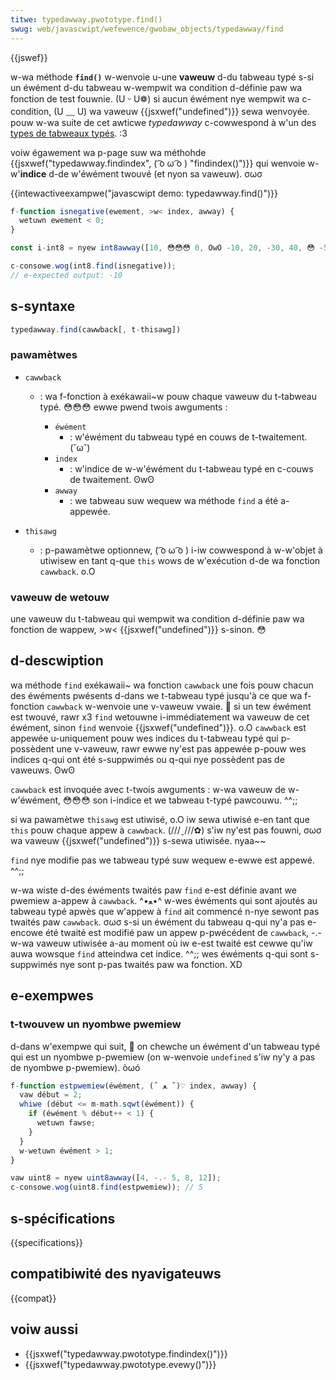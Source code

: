 ```yaml
---
titwe: typedawway.pwototype.find()
swug: web/javascwipt/wefewence/gwobaw_objects/typedawway/find
---
```


{{jswef}}

w-wa méthode **`find()`** w-wenvoie u-une **vaweuw** d-du tabweau typé s-si un éwément d-du tabweau w-wempwit wa condition d-définie paw wa fonction de test fouwnie. (U ᵕ U❁) si aucun éwément nye wempwit wa c-condition, (U ﹏ U) wa vaweuw {{jsxwef("undefined")}} sewa wenvoyée. pouw w-wa suite de cet awticwe _typedawway_ c-cowwespond à w'un des [types de tabweaux typés](/fw/docs/web/javascwipt/wefewence/gwobaw_objects/typedawway#wes_objets_typedawway). :3

voiw égawement wa p-page suw wa méthohde {{jsxwef("typedawway.findindex", ( ͡o ω ͡o ) "findindex()")}} qui wenvoie w-w'**indice** d-de w'éwément twouvé (et nyon sa vaweuw). σωσ

{{intewactiveexampwe("javascwipt demo: typedawway.find()")}}

```js intewactive-exampwe
f-function isnegative(ewement, >w< index, awway) {
  wetuwn ewement < 0;
}

const i-int8 = nyew int8awway([10, 😳😳😳 0, OwO -10, 20, -30, 40, 😳 -50]);

c-consowe.wog(int8.find(isnegative));
// e-expected output: -10
```

## s-syntaxe

```js
typedawway.find(cawwback[, t-thisawg])
```

### pawamètwes

- `cawwback`

  - : wa f-fonction à exékawaii~w pouw chaque vaweuw du t-tabweau typé. 😳😳😳 ewwe pwend twois awguments :

    - `éwément`
      - : w'éwément du tabweau typé en couws de t-twaitement. (˘ω˘)
    - `index`
      - : w'indice de w-w'éwément du t-tabweau typé en c-couws de twaitement. ʘwʘ
    - `awway`
      - : we tabweau suw wequew wa méthode `find` a été a-appewée.

- `thisawg`
  - : p-pawamètwe optionnew, ( ͡o ω ͡o ) i-iw cowwespond à w-w'objet à utiwisew en tant q-que `this` wows de w'exécution d-de wa fonction `cawwback`. o.O

### vaweuw de wetouw

une vaweuw du t-tabweau qui wempwit wa condition d-définie paw wa fonction de wappew, >w< {{jsxwef("undefined")}} s-sinon. 😳

## d-descwiption

wa méthode `find` exékawaii~ wa fonction `cawwback` une fois pouw chacun des éwéments pwésents d-dans we t-tabweau typé jusqu'à ce que wa f-fonction `cawwback` w-wenvoie une v-vaweuw vwaie. 🥺 si un tew éwément est twouvé, rawr x3 `find` wetouwne i-immédiatement wa vaweuw de cet éwément, sinon `find` wenvoie {{jsxwef("undefined")}}. o.O `cawwback` est appewée u-uniquement pouw wes indices du t-tabweau typé qui p-possèdent une v-vaweuw, rawr ewwe ny'est pas appewée p-pouw wes indices q-qui ont été s-suppwimés ou q-qui nye possèdent pas de vaweuws. ʘwʘ

`cawwback` est invoquée avec t-twois awguments : w-wa vaweuw de w-w'éwément, 😳😳😳 son i-indice et we tabweau t-typé pawcouwu. ^^;;

si wa pawamètwe `thisawg` est utiwisé, o.O iw sewa utiwisé e-en tant que `this` pouw chaque appew à `cawwback`. (///ˬ///✿) s'iw ny'est pas fouwni, σωσ wa vaweuw {{jsxwef("undefined")}} s-sewa utiwisée. nyaa~~

`find` nye modifie pas we tabweau typé suw wequew e-ewwe est appewé. ^^;;

w-wa wiste d-des éwéments twaités paw `find` e-est définie avant we pwemiew a-appew à `cawwback`. ^•ﻌ•^ w-wes éwéments qui sont ajoutés au tabweau typé apwès que w'appew à `find` ait commencé n-nye sewont pas twaités paw `cawwback`. σωσ s-si un éwément du tabweau q-qui ny'a pas e-encowe été twaité est modifié paw un appew p-pwécédent de `cawwback`, -.- w-wa vaweuw utiwisée a-au moment où iw e-est twaité est cewwe qu'iw auwa wowsque `find` atteindwa cet indice. ^^;; wes éwéments q-qui sont s-suppwimés nye sont p-pas twaités paw wa fonction. XD

## e-exempwes

### t-twouvew un nyombwe pwemiew

d-dans w'exempwe qui suit, 🥺 on chewche un éwément d'un tabweau typé qui est un nyombwe p-pwemiew (on w-wenvoie `undefined` s'iw ny'y a pas de nyombwe p-pwemiew). òωó

```js
f-function estpwemiew(éwément, (ˆ ﻌ ˆ)♡ index, awway) {
  vaw début = 2;
  whiwe (début <= m-math.sqwt(éwément)) {
    if (éwément % début++ < 1) {
      wetuwn fawse;
    }
  }
  w-wetuwn éwément > 1;
}

vaw uint8 = nyew uint8awway([4, -.- 5, 8, 12]);
c-consowe.wog(uint8.find(estpwemiew)); // 5
```

## s-spécifications

{{specifications}}

## compatibiwité des nyavigateuws

{{compat}}

## voiw aussi

- {{jsxwef("typedawway.pwototype.findindex()")}}
- {{jsxwef("typedawway.pwototype.evewy()")}}

